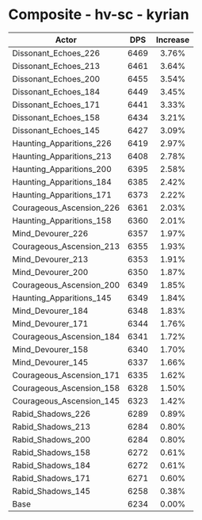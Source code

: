 # Composite - hv-sc - kyrian
| Actor | DPS | Increase |
|---|:---:|:---:|
|Dissonant_Echoes_226|6469|3.76%|
|Dissonant_Echoes_213|6461|3.64%|
|Dissonant_Echoes_200|6455|3.54%|
|Dissonant_Echoes_184|6449|3.45%|
|Dissonant_Echoes_171|6441|3.33%|
|Dissonant_Echoes_158|6434|3.21%|
|Dissonant_Echoes_145|6427|3.09%|
|Haunting_Apparitions_226|6419|2.97%|
|Haunting_Apparitions_213|6408|2.78%|
|Haunting_Apparitions_200|6395|2.58%|
|Haunting_Apparitions_184|6385|2.42%|
|Haunting_Apparitions_171|6373|2.22%|
|Courageous_Ascension_226|6361|2.03%|
|Haunting_Apparitions_158|6360|2.01%|
|Mind_Devourer_226|6357|1.97%|
|Courageous_Ascension_213|6355|1.93%|
|Mind_Devourer_213|6353|1.91%|
|Mind_Devourer_200|6350|1.87%|
|Courageous_Ascension_200|6349|1.85%|
|Haunting_Apparitions_145|6349|1.84%|
|Mind_Devourer_184|6348|1.83%|
|Mind_Devourer_171|6344|1.76%|
|Courageous_Ascension_184|6341|1.72%|
|Mind_Devourer_158|6340|1.70%|
|Mind_Devourer_145|6337|1.66%|
|Courageous_Ascension_171|6335|1.62%|
|Courageous_Ascension_158|6328|1.50%|
|Courageous_Ascension_145|6323|1.42%|
|Rabid_Shadows_226|6289|0.89%|
|Rabid_Shadows_213|6284|0.80%|
|Rabid_Shadows_200|6284|0.80%|
|Rabid_Shadows_158|6272|0.61%|
|Rabid_Shadows_184|6272|0.61%|
|Rabid_Shadows_171|6271|0.60%|
|Rabid_Shadows_145|6258|0.38%|
|Base|6234|0.00%|
